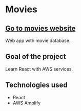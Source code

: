# Movies
## [Go to movies website](https://master.d23jhzcn7gfvfp.amplifyapp.com)
Web app with movie database.

## Goal of the project
Learn React with AWS services.

## Technologies used
- React
- AWS Amplify
